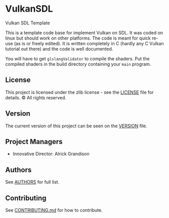 # VulkanSDL
Vulkan SDL Template

This is a template code base for implement Vulkan on SDL.  It was coded on linux but should
work on other platforms.  The code is meant for quick re-use (as is or freely edited).
It is written completely in C (hardly any C Vulkan tutorial out there) and the code is well documented.

You will have to get `glslangValidator` to compile the shaders.  Put the compiled shaders in the
build directory containing your `main` program.

## License
This project is licensed under the zlib license - see the [LICENSE](LICENSE) file for details.
© All rights reserved.

## Version
The current version of this project can be seen on the [VERSION](VERSION.md) file.

## Project Managers
* Innovative Director:		Alrick Grandison


## Authors
See [AUTHORS](AUTHORS) for full list.

## Contributing
See [CONTRIBUTING.md](CONTRIBUTING.md) for how to contribute.


<br/><br/>



